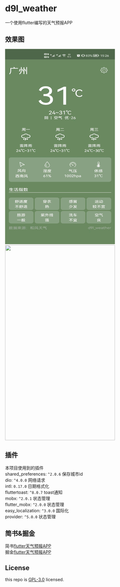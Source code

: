 # d9l_weather

一个使用flutter编写的天气预报APP

## 效果图
<img src="assets/images/view/homepage.jpg" width="360" height="640"/><img src="assets/images/view/searchpage.jpg" width="360" height="640"/>

## 插件
本项目使用到的插件  
shared_preferences: `^2.0.6` 保存城市id  
dio: `^4.0.0` 网络请求  
intl: `0.17.0` 日期格式化  
fluttertoast: `^8.0.7` toast通知    
mobx: `^2.0.1` 状态管理  
flutter_mobx: `^2.0.0` 状态管理  
easy_localization: `^3.0.0` 国际化  
provider: `^5.0.0` 状态管理  

## 简书&掘金
简书[flutter天气预报APP](https://www.jianshu.com/p/e8e535952291)  
掘金[flutter天气预报APP](https://juejin.im/post/5cf75aa46fb9a07ed5248dd5)

## License
this repo is [GPL-3.0](https://github.com/huang-weilong/d9l_weather/blob/master/LICENSE) licensed.
